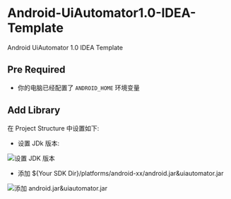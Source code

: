 # Android-UiAutomator1.0-IDEA-Template
Android UiAutomator 1.0 IDEA Template

## Pre Required

+ 你的电脑已经配置了 `ANDROID_HOME` 环境变量

## Add Library

在 Project Structure 中设置如下:

+ 设置 JDk 版本:

![设置 JDK 版本](http://lovexiaov.qiniudn.com/set_jdk.png)

+ 添加 ${Your SDK Dir}/platforms/android-xx/android.jar&uiautomator.jar

![添加 android.jar&uiautomator.jar](http://lovexiaov.qiniudn.com/add_library.png)

